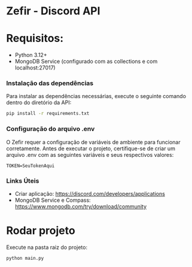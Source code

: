 # Zefir - Discord API

# Requisitos:
- Python 3.12+
- MongoDB Service (configurado com as collections e com localhost:27017)

### Instalação das dependências
Para instalar as dependências necessárias, execute o seguinte comando dentro do diretório da API:

```bash
pip install -r requirements.txt
```

### Configuração do arquivo .env
O Zefir requer a configuração de variáveis de ambiente para funcionar corretamente. Antes de executar o projeto, certifique-se de criar um arquivo .env com as seguintes variáveis e seus respectivos valores:

```env
TOKEN=SeuTokenAqui
```

### Links Úteis
- Criar aplicação: https://discord.com/developers/applications
- MongoDB Service e Compass: https://www.mongodb.com/try/download/community

# Rodar projeto
Execute na pasta raiz do projeto:
```bash
python main.py
```